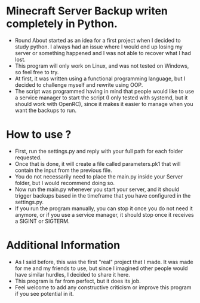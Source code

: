 # Minecraft Server Backup writen completely in Python.

- Round About started as an idea for a first project when I decided to study python. I always had an issue where I would end up losing my server or something happened and I was not able to recover what I had lost.
- This program will only work on Linux, and was not tested on Windows, so feel free to try.
- At first, it was written using a functional programming language, but I decided to challenge myself and rewrite using OOP.  
- The script was programmed having in mind that people would like to use a service manager to start the script (I only tested with systemd, but it should work with OpenRC), since it makes it easier to manage when you want the backups to run.

 
# How to use ?

- First, run the settings.py and reply with your full path for each folder requested.
- Once that is done, it will create a file called parameters.pk1 that will contain the input from the previous file.
- You do not necessarily need to place the main.py inside your Server folder, but I would recommend doing so.
- Now run the main.py whenever you start your server, and it should trigger backups based in the timeframe that you have configured in the settings.py.
- If you run the program manually, you can stop it once you do not need it anymore, or if you use a service manager, it should stop once it receives a SIGINT or SIGTERM.


# Additional Information

- As I said before, this was the first "real" project that I made. It was made for me and my friends to use, but since I imagined other people would have similar hurdles, I decided to share it here.
- This program is far from perfect, but it does its job.
- Feel welcome to add any constructive criticism or improve this program if you see potential in it.
